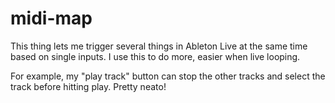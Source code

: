 # midi-map

This thing lets me trigger several things in Ableton Live at the same time based on single inputs. I use this to do more, easier when live looping.

For example, my "play track" button can stop the other tracks and select the track before hitting play. Pretty neato!
